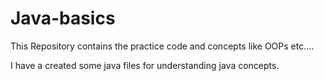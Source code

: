# Java-basics
This Repository contains the practice code and concepts like OOPs etc....

I have a created some java files for understanding java concepts.
